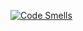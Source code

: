 [![Code Smells](https://sonarcloud.io/api/project_badges/measure?project=stassavuliak_frontend-project-44&metric=code_smells)](https://sonarcloud.io/summary/new_code?id=stassavuliak_frontend-project-44)